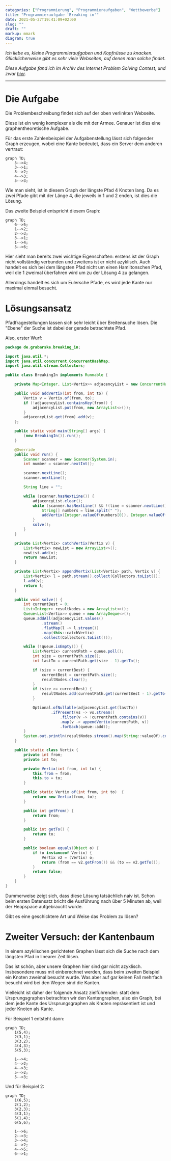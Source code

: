 ```yaml
---
categories: ["Programmierung", "Programmieraufgaben", "Wettbewerbe"]
title: "Programmieraufgabe 'Breaking in'"
date: 2021-05-27T19:41:09+02:00
slug: ""
draft: ""
markup: mmark
diagram: true
---
```


*Ich liebe es, kleine Programmieraufgaben und Kopfnüsse zu knacken. Glücklicherweise gibt es sehr viele Webseiten, auf denen man solche findet.*

*Diese Aufgabe fand ich im Archiv des Internet Problem Solving Contest, und zwar [hier](https://ipsc.ksp.sk/2008/real/problems/b.html).*

---

# Die Aufgabe

Die Problembeschreibung findet sich auf der oben verlinkten Webseite.

Diese ist ein wenig komplexer als die mit der Armee. Genauer ist dies eine graphentheoretische Aufgabe.

Für das erste Zahlenbeispiel der Aufgabenstellung lässt sich folgender Graph erzeugen, wobei eine Kante bedeutet, dass ein Server dem anderen vertraut:

```mermaid
graph TD;
	5-->4;
	3-->1;
	3-->2;
	4-->3;
	5-->3;
```

Wie man sieht, ist in diesem Graph der längste Pfad 4 Knoten lang. Da es zwei Pfade gibt mit der Länge 4, die jeweils in 1 und 2 enden, ist dies die Lösung.

Das zweite Beispiel entspricht diesem Graph:

```mermaid
graph TD;
	6-->5;
	1-->2;
	2-->3;
	3-->1;
	1-->4;
	5-->6;
```

Hier sieht man bereits zwei wichtige Eigenschaften: erstens ist der Graph nicht vollständig verbunden und zweitens ist er nicht azyklisch. Auch handelt es sich bei
dem längsten Pfad nicht um einen Hamiltonschen Pfad, weil die 1 zweimal überfahren wird um zu der Lösung 4 zu gelangen.

Allerdings handelt es sich um Eulersche Pfade, es wird jede Kante nur maximal einmal besucht.

# Lösungsansatz

Pfadfragestellungen lassen sich sehr leicht über Breitensuche lösen. Die "Ebene" der Suche ist dabei der gerade betrachtete Pfad.

Also, erster Wurf:

```java
package de.grabarske.breaking_in;

import java.util.*;
import java.util.concurrent.ConcurrentHashMap;
import java.util.stream.Collectors;

public class BreakingIn implements Runnable {

    private Map<Integer, List<Vertix>> adjacencyList = new ConcurrentHashMap<>();

    public void addVertix(int from, int to) {
        Vertix v = Vertix.of(from, to);
        if (!adjacencyList.containsKey(from)) {
            adjacencyList.put(from, new ArrayList<>());
        }
        adjacencyList.get(from).add(v);
    };

    public static void main(String[] args) {
        (new BreakingIn()).run();
    }

    @Override
    public void run() {
        Scanner scanner = new Scanner(System.in);
        int number = scanner.nextInt();

        scanner.nextLine();
        scanner.nextLine();

        String line = "";

        while (scanner.hasNextLine()) {
            adjacencyList.clear();
            while (scanner.hasNextLine() && !(line = scanner.nextLine()).isEmpty()) {
                String[] numbers = line.split(" ");
                addVertix(Integer.valueOf(numbers[0]), Integer.valueOf(numbers[1]));
            }
            solve();
        }
    }

    private List<Vertix> catchVertix(Vertix v) {
        List<Vertix> newList = new ArrayList<>();
        newList.add(v);
        return newList;
    }

    private List<Vertix> appendVertix(List<Vertix> path, Vertix v) {
        List<Vertix> l = path.stream().collect(Collectors.toList());
        l.add(v);
        return l;
    }

    public void solve() {
        int currentBest = 0;
        List<Integer> resultNodes = new ArrayList<>();
        Queue<List<Vertix>> queue = new ArrayDeque<>();
        queue.addAll(adjacencyList.values()
                .stream()
                .flatMap(l -> l.stream())
                .map(this::catchVertix)
                .collect(Collectors.toList()));

        while (!queue.isEmpty()) {
            List<Vertix> currentPath = queue.poll();
            int size = currentPath.size();
            int lastTo = currentPath.get(size - 1).getTo();

            if (size > currentBest) {
                currentBest = currentPath.size();
                resultNodes.clear();
            }
            if (size >= currentBest) {
                resultNodes.add(currentPath.get(currentBest - 1).getTo());
            }

            Optional.ofNullable(adjacencyList.get(lastTo))
                    .ifPresent(vs -> vs.stream()
                        .filter(v -> !currentPath.contains(v))
                        .map(v -> appendVertix(currentPath, v))
                        .forEach(queue::add));
        }
        System.out.println(resultNodes.stream().map(String::valueOf).collect(Collectors.joining(" ")));
    }

    public static class Vertix {
        private int from;
        private int to;

        private Vertix(int from, int to) {
            this.from = from;
            this.to = to;
        }

        public static Vertix of(int from, int to)  {
            return new Vertix(from, to);
        }

        public int getFrom() {
            return from;
        }

        public int getTo() {
            return to;
        }

        public boolean equals(Object o) {
            if (o instanceof Vertix) {
                Vertix v2 = (Vertix) o;
                return (from == v2.getFrom()) && (to == v2.getTo());
            }
            return false;
        }
    }
}
```

Dummerweise zeigt sich, dass diese Lösung tatsächlich naiv ist. Schon beim ersten Datensatz bricht die Ausführung nach über 5 Minuten ab, weil der Heapspace aufgebraucht wurde.

Gibt es eine geschicktere Art und Weise das Problem zu lösen? 

# Zweiter Versuch: der Kantenbaum

In einem azyklischen gerichteten Graphen lässt sich die Suche nach dem längsten Pfad in linearer Zeit lösen.

Das ist schön, aber unsere Graphen hier sind gar nicht azyklisch. Insbesondere muss mit einberechnet werden, dass beim zweiten Beispiel ein Knoten zweimal besucht wurde. Was
aber auf gar keinen Fall mehrfach besucht wird bei den Wegen sind die Kanten.

Vielleicht ist daher der folgende Ansatz zielführender: statt dem Ursprungsgraphen betrachten wir den Kantengraphen, also ein Graph, bei
dem jede Kante des Ursprungsgraphen als Knoten repräsentiert ist und jeder Knoten als Kante.

Für Beispiel 1 entsteht dann:

```mermaid
graph TD;
	1(5,4);
	2(3,1);
	3(3,2);
	4(4,3);
	5(5,3);
	
	1-->4;
	4-->2;
	4-->3;
	5-->2;
	5-->3;
```

Und für Beispiel 2:

```mermaid
graph TD;
	1(6,5);
	2(1,2);
	3(2,3);
	4(3,1);
	5(1,4);
	6(5,6);

	1-->6;
	2-->3;
	3-->4;
	4-->2;
	4-->5;
	6-->1;
```
